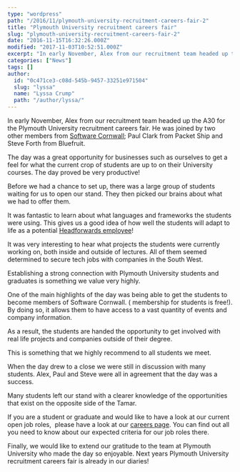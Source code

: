 ```yaml
---
type: "wordpress"
path: "/2016/11/plymouth-university-recruitment-careers-fair-2"
title: "Plymouth University recruitment careers fair"
slug: "plymouth-university-recruitment-careers-fair-2"
date: "2016-11-15T16:32:26.000Z"
modified: "2017-11-03T10:52:51.000Z"
excerpt: "In early November, Alex from our recruitment team headed up the A30 for the Plymouth University recruitment careers fair. He was joined by two other members from Software Cornwall; Paul Clark from Packet Ship and Steve Forth from Bluefruit. The day was a great opportunity for businesses such as ourselves to get a feel for …"
categories: ["News"]
tags: []
author:
  id: "0c471ce3-c08d-545b-9457-33251e971504"
  slug: "lyssa"
  name: "Lyssa Crump"
  path: "/author/lyssa/"
---
```

In early November, Alex from our recruitment team headed up the A30 for the Plymouth University recruitment careers fair. He was joined by two other members from [Software Cornwall](https://www.softwarecornwall.org/); Paul Clark from Packet Ship and Steve Forth from Bluefruit.

The day was a great opportunity for businesses such as ourselves to get a feel for what the current crop of students are up to on their University courses. The day proved be very productive!

Before we had a chance to set up, there was a large group of students waiting for us to open our stand. They then picked our brains about what we had to offer them.

It was fantastic to learn about what languages and frameworks the students were using. This gives us a good idea of how well the students will adapt to life as a potential [Headforwards employee](https://www.headforwards.com/our-values/)!

It was very interesting to hear what projects the students were currently working on, both inside and outside of lectures. All of them seemed determined to secure tech jobs with companies in the South West.

Establishing a strong connection with Plymouth University students and graduates is something we value very highly.

One of the main highlights of the day was being able to get the students to become members of Software Cornwall. ( membership for students is free!). By doing so, it allows them to have access to a vast quantity of events and company information.

As a result, the students are handed the opportunity to get involved with real life projects and companies outside of their degree.

This is something that we highly recommend to all students we meet.

When the day drew to a close we were still in discussion with many students. Alex, Paul and Steve were all in agreement that the day was a success.

Many students left our stand with a clearer knowledge of the opportunities that exist on the opposite side of the Tamar.

If you are a student or graduate and would like to have a look at our current open job roles,  please have a look at our [careers page](https://www.headforwards.com/careers/). You can find out all you need to know about our expected criteria for our job roles there.

Finally, we would like to extend our gratitude to the team at Plymouth University who made the day so enjoyable. Next years Plymouth University recruitment careers fair is already in our diaries!